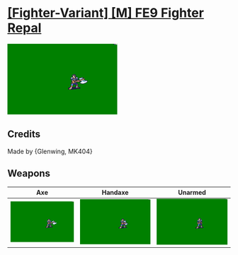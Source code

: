 # [\[Fighter-Variant\] \[M\] FE9 Fighter Repal](../%5BFighter-Variant%5D%20%5BM%5D%20FE9%20Fighter%20Repal)

<img src="./3.%20Axe/Axe_000.png" alt="[Fighter-Variant] [M] FE9 Fighter Repal standing" />

## Credits

Made by {Glenwing, MK404}

## Weapons


|Axe |Handaxe |Unarmed |
|  :---: | :---: | :---: |
| <img alt="Axe animation" src="./3.%20Axe/Axe.gif" /> | <img alt="Handaxe animation" src="./4.%20Handaxe/Handaxe.gif" /> | <img alt="Unarmed animation" src="./8.%20Unarmed/Unarmed.gif" /> |
